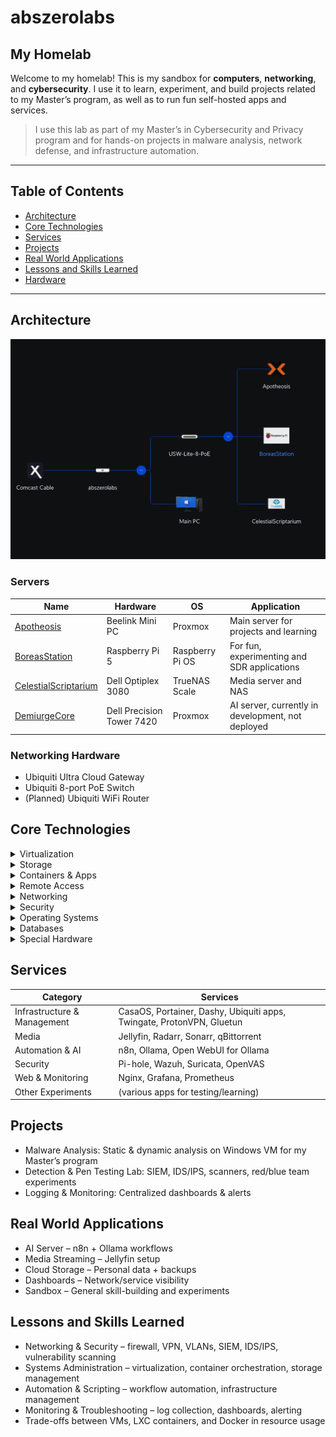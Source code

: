 # abszerolabs
## My Homelab

Welcome to my homelab! This is my sandbox for **computers**, **networking**, and **cybersecurity**. I use it to learn, experiment, and build projects related to my Master’s program, as well as to run fun self-hosted apps and services.

> I use this lab as part of my Master’s in Cybersecurity and Privacy program and for hands-on projects in malware analysis, network defense, and infrastructure automation.

---

## Table of Contents
- [Architecture](#architecture)
- [Core Technologies](#core-technologies)
- [Services](#services)
- [Projects](#projects)
- [Real World Applications](#real-world-applications)
- [Lessons and Skills Learned](#lessons-and-skills-learned)
- [Hardware](#hardware)

---

## Architecture
![Lab Diagram](docs/network.png)

### Servers
| Name | Hardware | OS |  Application |
|------|----------|----|--------------|
| [Apotheosis](docs/Apotheosis.md) | Beelink Mini PC | Proxmox | Main server for projects and learning |
| [BoreasStation](docs/BoreasStation.md) | Raspberry Pi 5 | Raspberry Pi OS | For fun, experimenting and SDR applications |
| [CelestialScriptarium](docs/CelestialScriptarium.md) | Dell Optiplex 3080 | TrueNAS Scale | Media server and NAS |
| [DemiurgeCore](docs/DemiurgeCore.md) | Dell Precision Tower 7420 | Proxmox | AI server, currently in development, not deployed |

### Networking Hardware
- Ubiquiti Ultra Cloud Gateway
- Ubiquiti 8-port PoE Switch
- (Planned) Ubiquiti WiFi Router


## Core Technologies
<details>
<summary>Virtualization</summary>
Using Proxmox to manage and run VM's and LXC containers
</details>
<details>
<summary>Storage</summary>
TrueNAS Scale (dedicated), 2TB Pi drive for quick storage</details>
<details>
<summary>Containers & Apps</summary>
Docker + CasaOS on the Pi, LXC Containers on Proxmox</details>
<details>
<summary>Remote Access</summary>
Twingate (LXC container) + Backup Twingate connector on Pi, Ubiquiti VPN for direct access</details>
<details>
<summary>Networking</summary>
Managed through the Ubiquiti Ultra Cloud Gateway (firewall, VPN, VLANs, monitoring)</details>
<details>
<summary>Security</summary>
SIEM, vulnerability scanners, IDS/IPS</details>
<details>
<summary>Operating Systems</summary>
I use Ubuntu Server for VMs unless required otherwise</details>
<details>
<summary>Databases</summary>
Self-hosted DB in Proxmox LXC for various projects</details>
<details>
<summary>Special Hardware</summary>
SDR dongle for radio experiments</details>

## Services
| Category       | Services                  |
|----------------|------------------------|
| Infrastructure & Management | CasaOS, Portainer, Dashy, Ubiquiti apps, Twingate, ProtonVPN, Gluetun        |
| Media     | Jellyfin, Radarr, Sonarr, qBittorrent |
| Automation & AI       | n8n, Ollama, Open WebUI for Ollama |
| Security | Pi-hole, Wazuh, Suricata, OpenVAS |
| Web & Monitoring | Nginx, Grafana, Prometheus |
| Other Experiments | (various apps for testing/learning) |


## Projects
- Malware Analysis: Static & dynamic analysis on Windows VM for my Master’s program
- Detection & Pen Testing Lab: SIEM, IDS/IPS, scanners, red/blue team experiments
- Logging & Monitoring: Centralized dashboards & alerts

  
## Real World Applications
- AI Server – n8n + Ollama workflows
- Media Streaming – Jellyfin setup
- Cloud Storage – Personal data + backups
- Dashboards – Network/service visibility
- Sandbox – General skill-building and experiments

  
## Lessons and Skills Learned
- Networking & Security – firewall, VPN, VLANs, SIEM, IDS/IPS, vulnerability scanning
- Systems Administration – virtualization, container orchestration, storage management
- Automation & Scripting – workflow automation, infrastructure management
- Monitoring & Troubleshooting – log collection, dashboards, alerting
- Trade-offs between VMs, LXC containers, and Docker in resource usage
